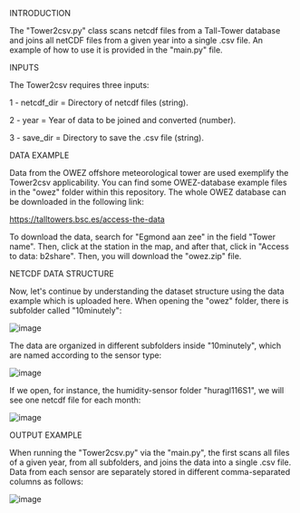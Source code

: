 INTRODUCTION

  The "Tower2csv.py" class scans netcdf files from a Tall-Tower database and joins all netCDF files from a given year into a single .csv file. An example of how to use it is provided in the "main.py" file.

INPUTS

The Tower2csv requires three inputs: 

1 - netcdf_dir = Directory of netcdf files (string).

2 - year = Year of data to be joined and converted (number).

3 - save_dir = Directory to save the .csv file (string).

DATA EXAMPLE

  Data from the OWEZ offshore meteorological tower are used exemplify the Tower2csv applicability. You can find some OWEZ-database example files in the "owez" folder within this repository. The whole OWEZ database can be downloaded in the following link: 

  https://talltowers.bsc.es/access-the-data
  
  To download the data, search for "Egmond aan zee" in the field "Tower name". Then, click at the station in the map, and after that, click in "Access to data: b2share". Then, you will download the "owez.zip" file.

NETCDF DATA STRUCTURE

  Now, let's continue by understanding the dataset structure using the data example which is uploaded here. When opening the "owez" folder, there is subfolder called "10minutely":

![image](https://github.com/marcosp-araujo/Tower2csv/assets/88653954/4fe8815a-d4da-4547-8387-3805ad0c786d)

The data are organized in different subfolders inside "10minutely", which are named according to the sensor type:

![image](https://github.com/marcosp-araujo/Tower2csv/assets/88653954/e25850a6-332e-4c84-a627-f4d1f5c6b835)

If we open, for instance, the humidity-sensor folder "huragl116S1", we will see one netcdf file for each month:

![image](https://github.com/marcosp-araujo/Tower2csv/assets/88653954/c2a5965f-2921-4de4-9e07-e15bb0f09d9a)

OUTPUT EXAMPLE

When running the "Tower2csv.py" via the "main.py", the first scans all files of a given year, from all subfolders, and joins the data into a single .csv file. Data from each sensor are separately stored in different comma-separated columns as follows:

![image](https://github.com/marcosp-araujo/Tower2csv/assets/88653954/39919ba6-3f11-41de-932d-713e3aa5dded)



